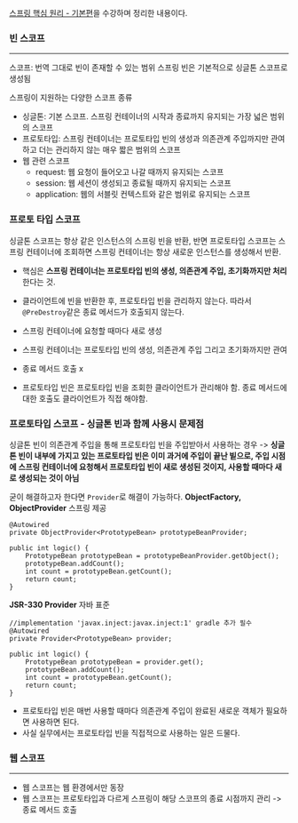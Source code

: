 [스프링 핵심 원리 - 기본편](https://www.inflearn.com/course/%EC%8A%A4%ED%94%84%EB%A7%81-%ED%95%B5%EC%8B%AC-%EC%9B%90%EB%A6%AC-%EA%B8%B0%EB%B3%B8%ED%8E%B8/dashboard)을 수강하며 정리한 내용이다.


### 빈 스코프
***
스코프: 번역 그대로 빈이 존재할 수 있는 범위
스프링 빈은 기본적으로 싱글톤 스코프로 생성됨

스프링이 지원하는 다양한 스코프 종류
* 싱글톤: 기본 스코프. 스프링 컨테이너의 시작과 종료까지 유지되는 가장 넓은 범위의 스코프
* 프로토타입: 스프링 컨테이너는 프로토타입 빈의 생성과 의존관계 주입까지만 관여하고 더는 관리하지 않는 매우 짧은 범위의 스코프
* 웹 관련 스코프
    - request: 웹 요청이 들어오고 나갈 때까지 유지되는 스코프
    - session: 웹 세션이 생성되고 종료될 때까지 유지되는 스코프
    - application: 웹의 서블릿 컨텍스트와 같은 범위로 유지되는 스코프


### 프로토 타입 스코프
싱글톤 스코프는 항상 같은 인스턴스의 스프링 빈을 반환,
반면 프로토타입 스코프는 스프링 컨테이너에 조회하면 스프링 컨테이너는 항상 새로운 인스턴스를 생성해서 반환.

* 핵심은 **스프링 컨테이너는 프로토타입 빈의 생성, 의존관계 주입, 초기화까지만 처리**한다는 것.
* 클라이언트에 빈을 반환한 후, 프로토타입 빈을 관리하지 않는다. 따라서 ```@PreDestroy```같은 종료 메서드가 호출되지 않는다.

* 스프링 컨테이너에 요청할 때마다 새로 생성
* 스프링 컨테이너는 프로토타입 빈의 생성, 의존관계 주입 그리고 초기화까지만 관여
* 종료 메서드 호출 x
* 프로토타입 빈은 프로토타입 빈을 조회한 클라이언트가 관리해야 함. 종료 메서드에 대한 호출도 클라이언트가 직접 해야함.


### 프로토타입 스코프 - 싱글톤 빈과 함께 사용시 문제점
싱글톤 빈이 의존관계 주입을 통해 프로토타입 빈을 주입받아서 사용하는 경우 ->
**싱글톤 빈이 내부에 가지고 있는 프로토타입 빈은 이미 과거에 주입이 끝난 빝으로, 주입 시점에 스프링 컨테이너에 요청해서 프로토타입 빈이 새로 생성된 것이지, 사용할 때마다 새로 생성되는 것이 아님**

굳이 해결하고자 한다면 ```Provider```로 해결이 가능하다.
**ObjectFactory, ObjectProvider** 스프링 제공
```
@Autowired
private ObjectProvider<PrototypeBean> prototypeBeanProvider;

public int logic() {
    PrototypeBean prototypeBean = prototypeBeanProvider.getObject();
    prototypeBean.addCount();
    int count = prototypeBean.getCount();
    return count;
}
```


**JSR-330 Provider** 자바 표준
```
//implementation 'javax.inject:javax.inject:1' gradle 추가 필수
@Autowired
private Provider<PrototypeBean> provider;

public int logic() {
    PrototypeBean prototypeBean = provider.get();
    prototypeBean.addCount();
    int count = prototypeBean.getCount();
    return count;
}
```

* 프로토타입 빈은 매번 사용할 때마다 의존관계 주입이 완료된 새로운 객체가 필요하면 사용하면 된다.
* 사실 실무에서는 프로토타입 빈을 직접적으로 사용하는 일은 드물다.


### 웹 스코프
***
* 웹 스코프는 웹 환경에서만 동장
* 웹 스코프는 프로토타입과 다르게 스프링이 해당 스코프의 종료 시점까지 관리 -> 종료 메서드 호출

